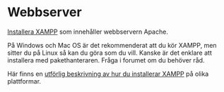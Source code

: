---
...
Webbserver
==================================

[Installera XAMPP](https://www.apachefriends.org) som innehåller webbservern Apache.

På Windows och Mac OS är det rekommenderat att du kör XAMPP, men sitter du på Linux så kan du göra som du vill. Kanske är det enklare att installera med pakethanteraren. Fråga i forumet om du behöver råd.

Här finns en [utförlig beskrivning av hur du installerar XAMPP](kunskap/installera-en-egen-webbserver-for-utveckling) på olika plattformar.
